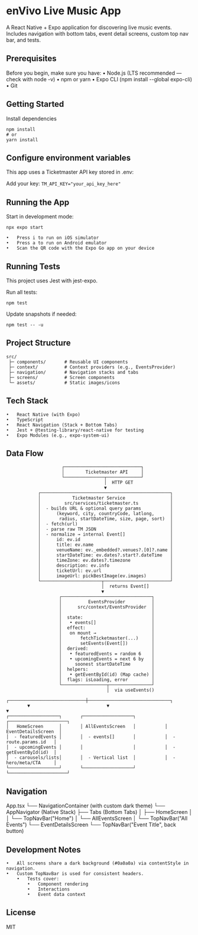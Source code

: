 # enVivo Live Music App

A React Native + Expo application for discovering live music events.
Includes navigation with bottom tabs, event detail screens, custom top nav bar, and tests.

## Prerequisites

Before you begin, make sure you have:
    •	Node.js (LTS recommended — check with node -v)
    •	npm or yarn
    •	Expo CLI (npm install --global expo-cli)
    •	Git

## Getting Started

Install dependencies
```
npm install
# or
yarn install
```

## Configure environment variables
This app uses a Ticketmaster API key stored in .env:

Add your key:
    ```
    TM_API_KEY="your_api_key_here"
    ```

## Running the App

Start in development mode:
```
npx expo start
```
    •	Press i to run on iOS simulator
    •	Press a to run on Android emulator
    •	Scan the QR code with the Expo Go app on your device

## Running Tests

This project uses Jest with jest-expo.

Run all tests:
```
npm test
```

Update snapshots if needed:
```
npm test -- -u
```

##  Project Structure
```
src/
 ├─ components/       # Reusable UI components
 ├─ context/          # Context providers (e.g., EventsProvider)
 ├─ navigation/       # Navigation stacks and tabs
 ├─ screens/          # Screen components
 └─ assets/           # Static images/icons
 ```

## Tech Stack
	•	React Native (with Expo)
	•	TypeScript
	•	React Navigation (Stack + Bottom Tabs)
	•	Jest + @testing-library/react-native for testing
	•	Expo Modules (e.g., expo-system-ui)

## Data Flow

                         ┌─────────────────────────────┐
                         │        Ticketmaster API     │
                         └───────────────┬─────────────┘
                                         │  HTTP GET
                                         ▼
                ┌─────────────────────────────────────────────────┐
                │            Ticketmaster Service                 │
                │         src/services/ticketmaster.ts            │
                │  - builds URL & optional query params           │
                │      (keyword, city, countryCode, latlong,      │
                │       radius, startDateTime, size, page, sort)  │
                │  - fetch(url)                                   │
                │  - parse raw TM JSON                            │
                │  - normalize → internal Event[]                 │
                │      id: ev.id                                  │
                │      title: ev.name                             │
                │      venueName: ev._embedded?.venues?.[0]?.name │
                │      startDateTime: ev.dates?.start?.dateTime   │
				│      timeZone: ev.dates?.timezone               │
                │      description: ev.info                       │
                │      ticketUrl: ev.url                          │
                │      imageUrl: pickBestImage(ev.images)         │
                └───────────────────────┬─────────────────────────┘
                                		│  returns Event[]
                                		▼
                    	┌──────────────────────────────────┐
                    	│          EventsProvider          │
                    	│      src/context/EventsProvider  │
                    	│                                  │
                    	│  state:                          │
						│	• events[]                     │
                    	│  effect:                         │
						│	on mount →                     │
                    	│   	fetchTicketmaster(...)     │
                    	│       setEvents(Event[])         │
                    	│  derived:                        │
                    	│   • featuredEvents = random 6    │
                    	│   • upcomingEvents = next 6 by   │
                    	│     soonest startDateTime        │
                    	│  helpers:                        │
                    	│   • getEventById(id) (Map cache) │
                    	│  flags: isLoading, error         │
                    	└─────────────────┬────────────────┘
                                    	  │  via useEvents()
      		┌─────────────────────────────┼───────────────────────────────┐
      		▼                             ▼                               ▼
	┌───────────────────┐       ┌───────────────────┐           ┌──────────────────────┐
	│   HomeScreen      │       │ AllEventsScreen   │           │  EventDetailsScreen  │
	│  - featuredEvents │       │  - events[]       │           │  - route.params.id   │
	│  - upcomingEvents │       │                   │           │  - getEventById(id)  │
	│  - carousels/lists│       │  - Vertical list  │           │  - hero/meta/CTA     │
	└───────────────────┘       └───────────────────┘           └──────────────────────┘


## Navigation

App.tsx
 └── NavigationContainer (with custom dark theme)
      └── AppNavigator (Native Stack)
           ├── Tabs (Bottom Tabs)
           │    ├── HomeScreen
           │    │    └── TopNavBar("Home")
           │    └── AllEventsScreen
           │         └── TopNavBar("All Events")
           └── EventDetailsScreen
                └── TopNavBar("Event Title", back button)

## Development Notes

	•	All screens share a dark background (#0a0a0a) via contentStyle in navigation.
	•	Custom TopNavBar is used for consistent headers.
	    •	Tests cover:
	    	•	Component rendering
	    	•	Interactions
	    	•	Event data context

## License
MIT